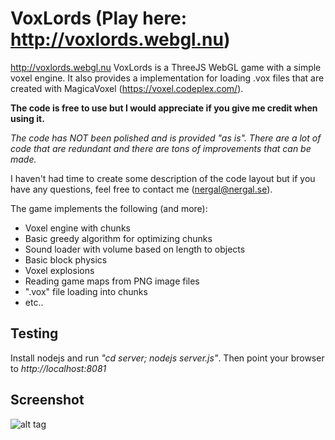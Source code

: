 # VoxLords (Play here: http://voxlords.webgl.nu)
http://voxlords.webgl.nu
VoxLords is a ThreeJS WebGL game with a simple voxel engine. It also provides a implementation for loading .vox files that are created with MagicaVoxel (https://voxel.codeplex.com/).

**The code is free to use but I would appreciate if you give me credit when using it.**

*The code has NOT been polished and is provided "as is". There are a lot of code that are redundant and there are tons of improvements that can be made.*

I haven't had time to create some description of the code layout but if you have any questions, feel free to contact me (nergal@nergal.se).

The game implements the following (and more):
- Voxel engine with chunks 
- Basic greedy algorithm for optimizing chunks
- Sound loader with volume based on length to objects
- Basic block physics
- Voxel explosions
- Reading game maps from PNG image files
- ".vox" file loading into chunks
- etc.. 

## Testing

Install nodejs and run *"cd server; nodejs server.js"*. Then point your browser to *http://localhost:8081*

## Screenshot
![alt tag](https://raw.github.com/lallassu/VoxLords/master/promo.png)

